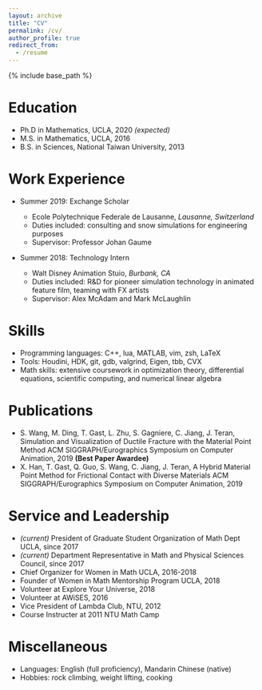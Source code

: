 ```yaml
---
layout: archive
title: "CV"
permalink: /cv/
author_profile: true
redirect_from:
  - /resume
---
```


{% include base_path %}

Education
======
* Ph.D in Mathematics, UCLA, 2020 _(expected)_
* M.S. in Mathematics, UCLA, 2016
* B.S. in Sciences, National Taiwan University, 2013

Work Experience
======
* Summer 2019: Exchange Scholar
  * Ecole Polytechnique Federale de Lausanne, _Lausanne, Switzerland_
  * Duties included: consulting and snow simulations for engineering purposes
  * Supervisor: Professor Johan Gaume
  
* Summer 2018: Technology Intern
  * Walt Disney Animation Stuio, _Burbank, CA_
  * Duties included: R&D for pioneer simulation technology in animated feature film, teaming with FX artists
  * Supervisor: Alex McAdam and Mark McLaughlin

Skills
======
* Programming languages: C++, lua, MATLAB, vim, zsh, LaTeX
* Tools: Houdini, HDK, git, gdb, valgrind, Eigen, tbb, CVX
* Math skills: extensive coursework in optimization theory, differential equations, scientific computing, and numerical linear algebra

Publications
======
* S. Wang, M. Ding, T. Gast, L. Zhu, S. Gagniere, C. Jiang, J. Teran, Simulation and Visualization of Ductile Fracture with the Material Point Method ACM SIGGRAPH/Eurographics Symposium on Computer Animation, 2019 **(Best Paper Awardee)**
* X. Han, T. Gast, Q. Guo, S. Wang, C. Jiang, J. Teran, A Hybrid Material Point Method for Frictional Contact with Diverse Materials ACM SIGGRAPH/Eurographics Symposium on Computer Animation, 2019
  
Service and Leadership
======
* _(current)_ President of Graduate Student Organization of Math Dept UCLA, since 2017
* _(current)_ Department Representative in Math and Physical Sciences Council, since 2017
* Chief Organizer for Women in Math UCLA, 2016-2018
* Founder of Women in Math Mentorship Program UCLA, 2018
* Volunteer at Explore Your Universe, 2018
* Volunteer at AWiSES, 2016
* Vice President of Lambda Club, NTU, 2012
* Course Instructer at 2011 NTU Math Camp

Miscellaneous
======
* Languages: English (full proficiency), Mandarin Chinese (native)
* Hobbies: rock climbing, weight lifting, cooking
